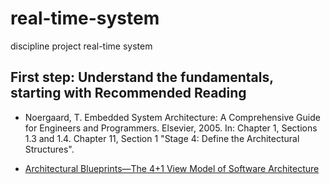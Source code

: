 # real-time-system
 discipline project real-time system

## First step: Understand the fundamentals, starting with Recommended Reading

- Noergaard, T. Embedded System Architecture: A Comprehensive Guide for Engineers and Programmers. Elsevier, 2005.
In: Chapter 1, Sections 1.3 and 1.4. Chapter 11, Section 1 "Stage 4: Define the Architectural Structures".

- [Architectural Blueprints—The 4+1 View Model of Software Architecture](../../resources/4+1view-architecture.pdf)